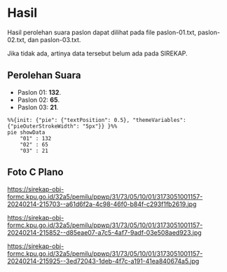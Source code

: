 # Hasil

Hasil perolehan suara paslon dapat dilihat pada file paslon-01.txt, paslon-02.txt, dan paslon-03.txt.

Jika tidak ada, artinya data tersebut belum ada pada SIREKAP.

## Perolehan Suara

 * Paslon 01: **132**.
 * Paslon 02: **65**.
 * Paslon 03: **21**.

```mermaid
%%{init: {"pie": {"textPosition": 0.5}, "themeVariables": {"pieOuterStrokeWidth": "5px"}} }%%
pie showData
    "01" : 132
    "02" : 65
    "03" : 21
```
## Foto C Plano

https://sirekap-obj-formc.kpu.go.id/32a5/pemilu/ppwp/31/73/05/10/01/3173051001157-20240214-215703--a61d6f2a-4c98-46f0-b84f-c293f1fb2619.jpg

https://sirekap-obj-formc.kpu.go.id/32a5/pemilu/ppwp/31/73/05/10/01/3173051001157-20240214-215852--d85eae07-a7c5-4af7-9adf-03e508aed923.jpg

https://sirekap-obj-formc.kpu.go.id/32a5/pemilu/ppwp/31/73/05/10/01/3173051001157-20240214-215925--3ed72043-1deb-4f7c-a191-41ea840674a5.jpg

